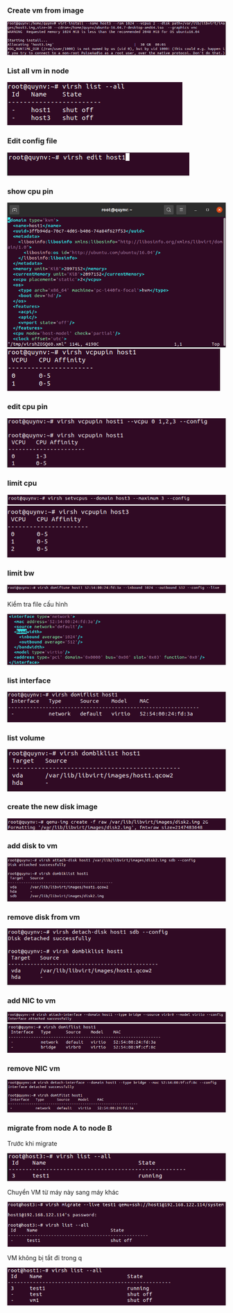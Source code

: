 ### Create vm from image

<img src="https://github.com/lean15998/Vitualization/blob/main/images/10.1.png">

### List all vm in node

<img src="https://github.com/lean15998/Vitualization/blob/main/images/10.2.png">

### Edit config file

<img src="https://github.com/lean15998/Vitualization/blob/main/images/10.3.png">

### show cpu pin

<img src="https://github.com/lean15998/Vitualization/blob/main/images/10.4.png">
<img src="https://github.com/lean15998/Vitualization/blob/main/images/10.5.png">

### edit cpu pin

<img src="https://github.com/lean15998/Vitualization/blob/main/images/10.6.png">

### limit cpu

<img src="https://github.com/lean15998/Vitualization/blob/main/images/10.18.png">
<img src="https://github.com/lean15998/Vitualization/blob/main/images/10.19.png">



### limit bw

<img src="https://github.com/lean15998/Vitualization/blob/main/images/10.20.png">

Kiểm tra file cấu hình

<img src="https://github.com/lean15998/Vitualization/blob/main/images/10.21.png">


### list interface

<img src="https://github.com/lean15998/Vitualization/blob/main/images/10.7.png">

### list volume 

<img src="https://github.com/lean15998/Vitualization/blob/main/images/10.8.png">

### create the new disk image

<img src="https://github.com/lean15998/Vitualization/blob/main/images/10.9.png">

### add disk to vm

<img src="https://github.com/lean15998/Vitualization/blob/main/images/10.10.png">

### remove disk from vm

<img src="https://github.com/lean15998/Vitualization/blob/main/images/10.11.png">

### add NIC to vm

<img src="https://github.com/lean15998/Vitualization/blob/main/images/10.12.png">
<img src="https://github.com/lean15998/Vitualization/blob/main/images/10.13.png">

### remove NIC vm

<img src="https://github.com/lean15998/Vitualization/blob/main/images/10.14.png">

### migrate from node A to node B

Trước khi migrate

<img src="https://github.com/lean15998/Vitualization/blob/main/images/10.17.png">

Chuyển VM từ máy này sang máy khác

<img src="https://github.com/lean15998/Vitualization/blob/main/images/10.15.png">

VM không bị tắt đi trong q

<img src="https://github.com/lean15998/Vitualization/blob/main/images/10.16.png">
